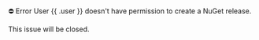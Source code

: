 :no_entry: Error
User {{ .user }} doesn't have permission to create a NuGet release.

This issue will be closed.

<!-- permission-denied-for-nuget-release -->

